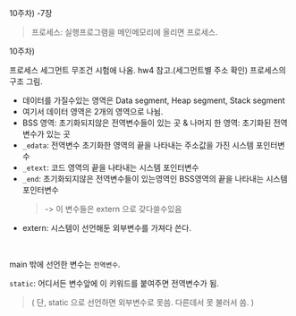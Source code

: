 10주차) -7장

> 프로세스: 실행프로그램을 메인메모리에 올리면 프로세스.  


10주차)

프로세스 세그먼트 무조건 시험에 나옴. hw4 참고.(세그먼트별 주소 확인) 
프로세스의 구조 그림.   

+ 데이터를 가질수있는 영역은 Data segment, Heap segment, Stack segment  
+ 여기서 데이터 영역은 2개의 영역으로 나뉨.  
+ BSS 영역: 초기화되지않은 전역변수들이 있는 곳 & 나머지 한 영역: 초기화된 전역변수가 있는 곳   
+ `_edata`: 전역변수 초기화한 영역의 끝을 나타내는 주소값을 가진 시스템 포인터변수  
+ `_etext`: 코드 영역의 끝을 나타내는 시스템 포인터변수  
+ `_end`: 초기화되지않은 전역변수들이 있는영역인 BSS영역의 끝을 나타내는 시스템 포인터변수  
  > -> 이 변수들은 extern 으로 갖다쓸수있음  
+ extern: 시스템이 선언해둔 외부변수를 가져다 쓴다.

<br>

main 밖에 선언한 변수는 `전역변수`.  

`static`: 어디서든 변수앞에 이 키워드를 붙여주면 전역변수가 됨.  
> ( 단, static 으로 선언하면 외부변수로 못씀. 다른데서 못 불러서 씀. ) 

